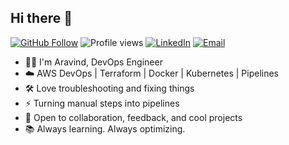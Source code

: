 ## Hi there 👋

<p align="left">
  <a href="https://github.com/xaravind"><img src="https://img.shields.io/github/followers/xaravind?label=Follow&style=social" alt="GitHub Follow"></a> 
  <img src="https://komarev.com/ghpvc/?username=xaravind&style=flat&color=blue" alt="Profile views"> 
  <a href="https://www.linkedin.com/in/aravindbasava"><img src="https://img.shields.io/badge/LinkedIn-Aravind%20Basava-blue?style=flat&logo=linkedin" alt="LinkedIn"></a> 
  <a href="mailto:baravind9293@gmail.com"><img src="https://img.shields.io/badge/Gmail-baravind9293@gmail.com-red?style=flat&logo=gmail&logoColor=white" alt="Email"></a>
</p>



* 👨‍💻 I'm Aravind, DevOps Engineer 
* ☁️ AWS DevOps | Terraform | Docker | Kubernetes | Pipelines
* 🛠️ Love troubleshooting and fixing things
* ⚡ Turning manual steps into pipelines
* 💬 Open to collaboration, feedback, and cool projects
* 📚 Always learning. Always optimizing.
